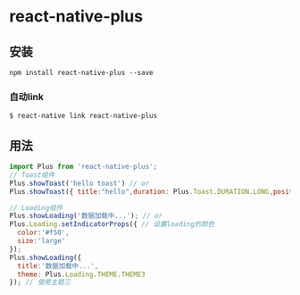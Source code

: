 # react-native-plus

## 安装

`npm install react-native-plus --save`

### 自动link

`$ react-native link react-native-plus`

## 用法
```javascript
import Plus from 'react-native-plus';
// Toast组件
Plus.showToast('hello toast') // or
Plus.showToast({ title:"hello",duration: Plus.Toast.DURATION.LONG,position: Plus.Toast.POSITION.CENTER })

// Loading组件
Plus.showLoading('数据加载中...'); // or
Plus.Loading.setIndicatorProps({ // 设置loading的颜色
  color:'#f50', 
  size:'large' 
});
Plus.showLoading({
  title:'数据加载中...',
  theme: Plus.Loading.THEME.THEME3
}); // 使用主题三
```
